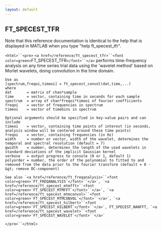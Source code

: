 ```yaml
---
layout: default
---
```


##  FT_SPECEST_TFR

Note that this reference documentation is identical to the help that is displayed in MATLAB when you type "help ft_specest_tfr".

`<html>``<pre>`
    `<a href=/reference/ft_specest_tfr>``<font color=green>`FT_SPECEST_TFR`</font>``</a>` performs time-frequency analysis on any time series trial data using
    the 'wavelet method' based on Morlet wavelets, doing convolution in the time
    domain.
 
    Use as
    [spectrum,freqoi,timeoi] = ft_specest_convol(dat,time,...)
    where
    dat       = matrix of chan*sample
    time      = vector, containing time in seconds for each sample
    spectrum  = array of chan*freqoi*timeoi of fourier coefficients
    freqoi    = vector of frequencies in spectrum
    timeoi    = vector of timebins in spectrum
 
    Optional arguments should be specified in key-value pairs and can include
    timeoi    = vector, containing time points of interest (in seconds, analysis window will be centered around these time points)
    freqoi    = vector, containing frequencies (in Hz)
    width     = number or vector, width of the wavelet, determines the temporal and spectral resolution (default = 7)
    gwidth    = number, determines the length of the used wavelets in standard deviations of the implicit Gaussian kernel
    verbose   = output progress to console (0 or 1, default 1)
    polyorder = number, the order of the polynomial to fitted to and removed from the data prior to the fourier transform (default = 0 -&gt; remove DC-component)
 
    See also `<a href=/reference/ft_freqanalysis>``<font color=green>`FT_FREQANALYSIS`</font>``</a>`, `<a href=/reference/ft_specest_mtmfft>``<font color=green>`FT_SPECEST_MTMFFT`</font>``</a>`, `<a href=/reference/ft_specest_mtmconvol>``<font color=green>`FT_SPECEST_MTMCONVOL`</font>``</a>`, `<a href=/reference/ft_specest_hilbert>``<font color=green>`FT_SPECEST_HILBERT`</font>``</a>`, FT_SPECEST_NANFFT, `<a href=/reference/ft_specest_wavelet>``<font color=green>`FT_SPECEST_WAVELET`</font>``</a>`
`</pre>``</html>`


